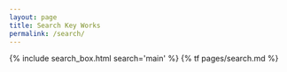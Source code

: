```yaml
---
layout: page
title: Search Key Works
permalink: /search/
---
```


{% include search_box.html search='main' %}
{% tf pages/search.md %}
